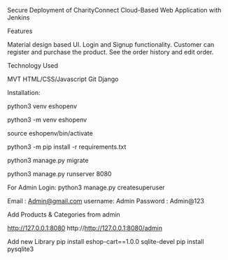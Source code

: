 
Secure Deployment of CharityConnect Cloud-Based Web Application with Jenkins 

Features

Material design based UI.
Login and Signup functionality.
Customer can register and purchase the product.
See the order history and edit order.

Technology Used

MVT
HTML/CSS/Javascript
Git
Django

Installation:

python3 venv eshopenv 

python3 -m venv eshopenv

source eshopenv/bin/activate 

python3 -m pip install -r requirements.txt

python3 manage.py migrate

python3 manage.py runserver 8080

For Admin Login:
python3 manage.py createsuperuser

Email : Admin@gmail.com
username: Admin
Password : Admin@123


Add Products & Categories from admin

http://127.0.0.1:8080
http://http://127.0.0.1:8080/admin

Add new Library 
pip install eshop-cart==1.0.0
sqlite-devel
pip install pysqlite3


